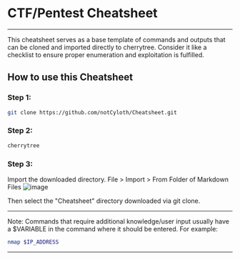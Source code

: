 # CTF/Pentest Cheatsheet
---
This cheatsheet serves as a base template of commands and outputs that can be cloned and imported directly to cherrytree. Consider it like a checklist to ensure proper enumeration and exploitation is fulfilled. 
## How to use this Cheatsheet
### Step 1:
```bash
git clone https://github.com/notCyloth/Cheatsheet.git
```
### Step 2:
```bash
cherrytree
```
### Step 3:
Import the downloaded directory.
File > Import > From Folder of Markdown Files
![image](https://github.com/user-attachments/assets/997bd461-548a-4069-8907-bbc3f43bb8b6)

Then select the "Cheatsheet" directory downloaded via git clone.

---
Note: Commands that require additional knowledge/user input usually have a $VARIABLE in the command where it should be entered. For example:
```bash
nmap $IP_ADDRESS
```
---
